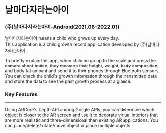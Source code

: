 # 날마다자라는아이
### (주)날마다자라는아이-Android(2021.08-2022.01) 

날마다자라는아이 means a child who grows up every day.
</br>This application is a child growth record application developed by (주)날마다자라는아이.

To briefly explain this app, when children go up to the scale and press the camera shoot button, they measure their height, weight, body composition, and body fat amount and send it to their phones through Bluetooth sensors.
You can check the child's growth information through the transmitted data and store the data to see the past growth process at a glance.

### Key Features
***


Using ARCore's Depth API among Google APIs, you can determine which object is closer to the AR screen and use it to decorate virtual interiors that are more realistic and three-dimensional than existing AR applications. You can place/delete/rotate/move object or place multiple objects.
